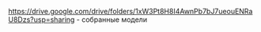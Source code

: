 https://drive.google.com/drive/folders/1xW3Pt8H8I4AwnPb7bJ7ueouENRaU8Dzs?usp=sharing - собранные модели
